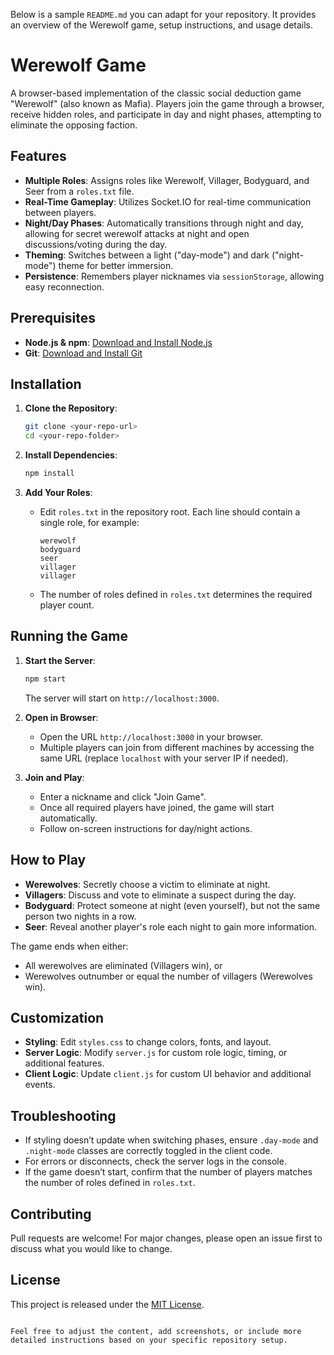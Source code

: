 Below is a sample `README.md` you can adapt for your repository. It provides an overview of the Werewolf game, setup instructions, and usage details.

# Werewolf Game

A browser-based implementation of the classic social deduction game "Werewolf" (also known as Mafia). Players join the game through a browser, receive hidden roles, and participate in day and night phases, attempting to eliminate the opposing faction.

## Features

- **Multiple Roles**: Assigns roles like Werewolf, Villager, Bodyguard, and Seer from a `roles.txt` file.
- **Real-Time Gameplay**: Utilizes Socket.IO for real-time communication between players.
- **Night/Day Phases**: Automatically transitions through night and day, allowing for secret werewolf attacks at night and open discussions/voting during the day.
- **Theming**: Switches between a light ("day-mode") and dark ("night-mode") theme for better immersion.
- **Persistence**: Remembers player nicknames via `sessionStorage`, allowing easy reconnection.

## Prerequisites

- **Node.js & npm**: [Download and Install Node.js](https://nodejs.org/)
- **Git**: [Download and Install Git](https://git-scm.com/)

## Installation

1. **Clone the Repository**:

    ```bash
    git clone <your-repo-url>
    cd <your-repo-folder>
    ```

2. **Install Dependencies**:

    ```bash
    npm install
    ```

3. **Add Your Roles**:
    - Edit `roles.txt` in the repository root. Each line should contain a single role, for example:
        ```
        werewolf
        bodyguard
        seer
        villager
        villager
        ```
    - The number of roles defined in `roles.txt` determines the required player count.

## Running the Game

1. **Start the Server**:

    ```bash
    npm start
    ```

    The server will start on `http://localhost:3000`.

2. **Open in Browser**:

    - Open the URL `http://localhost:3000` in your browser.
    - Multiple players can join from different machines by accessing the same URL (replace `localhost` with your server IP if needed).

3. **Join and Play**:
    - Enter a nickname and click "Join Game".
    - Once all required players have joined, the game will start automatically.
    - Follow on-screen instructions for day/night actions.

## How to Play

- **Werewolves**: Secretly choose a victim to eliminate at night.
- **Villagers**: Discuss and vote to eliminate a suspect during the day.
- **Bodyguard**: Protect someone at night (even yourself), but not the same person two nights in a row.
- **Seer**: Reveal another player's role each night to gain more information.

The game ends when either:

- All werewolves are eliminated (Villagers win), or
- Werewolves outnumber or equal the number of villagers (Werewolves win).

## Customization

- **Styling**: Edit `styles.css` to change colors, fonts, and layout.
- **Server Logic**: Modify `server.js` for custom role logic, timing, or additional features.
- **Client Logic**: Update `client.js` for custom UI behavior and additional events.

## Troubleshooting

- If styling doesn’t update when switching phases, ensure `.day-mode` and `.night-mode` classes are correctly toggled in the client code.
- For errors or disconnects, check the server logs in the console.
- If the game doesn’t start, confirm that the number of players matches the number of roles defined in `roles.txt`.

## Contributing

Pull requests are welcome! For major changes, please open an issue first to discuss what you would like to change.

## License

This project is released under the [MIT License](LICENSE).

```

Feel free to adjust the content, add screenshots, or include more detailed instructions based on your specific repository setup.
```
